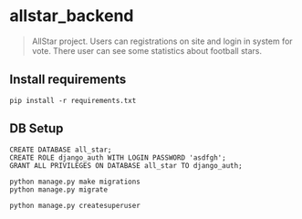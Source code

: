 # allstar_backend

> AllStar project. Users can registrations on site and login in system for vote. There user can see some statistics about football stars.


## Install requirements
```
pip install -r requirements.txt
```

## DB Setup
```
CREATE DATABASE all_star;
CREATE ROLE django_auth WITH LOGIN PASSWORD 'asdfgh';
GRANT ALL PRIVILEGES ON DATABASE all_star TO django_auth;

python manage.py make migrations
python manage.py migrate

python manage.py createsuperuser
```
